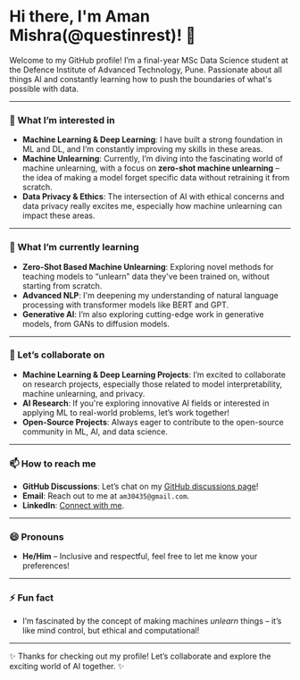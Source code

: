 # Hi there, I'm Aman Mishra(@questinrest)! 👋

Welcome to my GitHub profile! I’m a final-year MSc Data Science student at the Defence Institute of Advanced Technology, Pune. Passionate about all things AI and constantly learning how to push the boundaries of what's possible with data.

---

### 👀 What I’m interested in

- **Machine Learning & Deep Learning**: I have built a strong foundation in ML and DL, and I’m constantly improving my skills in these areas.
- **Machine Unlearning**: Currently, I’m diving into the fascinating world of machine unlearning, with a focus on **zero-shot machine unlearning** – the idea of making a model forget specific data without retraining it from scratch.
- **Data Privacy & Ethics**: The intersection of AI with ethical concerns and data privacy really excites me, especially how machine unlearning can impact these areas.
  
---

### 🌱 What I’m currently learning

- **Zero-Shot Based Machine Unlearning**: Exploring novel methods for teaching models to “unlearn” data they've been trained on, without starting from scratch. 
- **Advanced NLP**: I'm deepening my understanding of natural language processing with transformer models like BERT and GPT.
- **Generative AI**: I’m also exploring cutting-edge work in generative models, from GANs to diffusion models.

---

### 💞️ Let’s collaborate on

- **Machine Learning & Deep Learning Projects**: I’m excited to collaborate on research projects, especially those related to model interpretability, machine unlearning, and privacy.
- **AI Research**: If you're exploring innovative AI fields or interested in applying ML to real-world problems, let’s work together!
- **Open-Source Projects**: Always eager to contribute to the open-source community in ML, AI, and data science.

---

### 📫 How to reach me

- **GitHub Discussions**: Let’s chat on my [GitHub discussions page](https://github.com/questinrest/discussions)!
- **Email**: Reach out to me at `am30435@gmail.com`.
- **LinkedIn**: [Connect with me](https://www.linkedin.com/in/aman---mishra/).

---

### 😄 Pronouns

- **He/Him** – Inclusive and respectful, feel free to let me know your preferences!

---

### ⚡ Fun fact

- I’m fascinated by the concept of making machines *unlearn* things – it’s like mind control, but ethical and computational!

---

✨ Thanks for checking out my profile! Let’s collaborate and explore the exciting world of AI together. ✨
